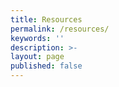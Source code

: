 ```yaml
---
title: Resources
permalink: /resources/
keywords: ''
description: >- 
layout: page
published: false
---
```


